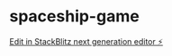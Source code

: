 # spaceship-game

[Edit in StackBlitz next generation editor ⚡️](https://stackblitz.com/~/github.com/MetaMindAI/spaceship-game)